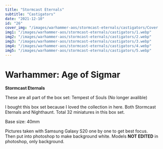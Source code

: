 ```yaml
---
title: "Stormcast Eternals"
subtitle: "Castigators"
date: "2021-12-10"
id: "26"
cover_img: "/images/warhammer-aos/stormcast-eternals/castigators/Cover.webp"
img1: "/images/warhammer-aos/stormcast-eternals/castigators/1.webp"
img2: "/images/warhammer-aos/stormcast-eternals/castigators/2.webp"
img3: "/images/warhammer-aos/stormcast-eternals/castigators/3.webp"
img4: "/images/warhammer-aos/stormcast-eternals/castigators/4.webp"
img5: "/images/warhammer-aos/stormcast-eternals/castigators/5.webp"
---
```


# Warhammer: Age of Sigmar

**Stormcast Eternals**

These are all part of the box set: Tempest of Souls (No longer avalible)

I bought this box set because I loved the collection in here. Both Stormcast Eternals and Nighthaunt. Total 32 miniatures in this box set.

Base size: 40mm

Pictures taken with Samsung Galaxy S20 one by one to get best focus. Then put into photoshop to make background white. Models **NOT EDITED** in photoshop, only background.